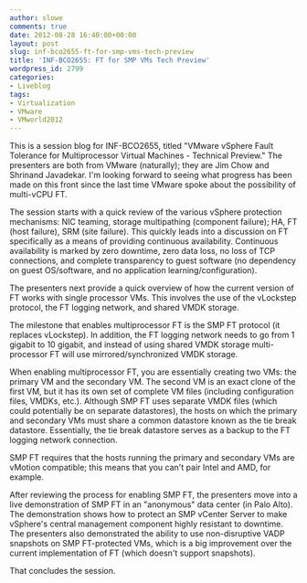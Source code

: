 ```yaml
---
author: slowe
comments: true
date: 2012-08-28 16:40:00+00:00
layout: post
slug: inf-bco2655-ft-for-smp-vms-tech-preview
title: 'INF-BCO2655: FT for SMP VMs Tech Preview'
wordpress_id: 2799
categories:
- Liveblog
tags:
- Virtualization
- VMware
- VMworld2012
---
```


This is a session blog for INF-BCO2655, titled "VMware vSphere Fault Tolerance for Multiprocessor Virtual Machines - Technical Preview." The presenters are both from VMware (naturally); they are Jim Chow and Shrinand Javadekar. I'm looking forward to seeing what progress has been made on this front since the last time VMware spoke about the possibility of multi-vCPU FT.

The session starts with a quick review of the various vSphere protection mechanisms: NIC teaming, storage multipathing (component failure); HA, FT (host failure), SRM (site failure). This quickly leads into a discussion on FT specifically as a means of providing continuous availability. Continuous availability is marked by zero downtime, zero data loss, no loss of TCP connections, and complete transparency to guest software (no dependency on guest OS/software, and no application learning/configuration).

The presenters next provide a quick overview of how the current version of FT works with single processor VMs. This involves the use of the vLockstep protocol, the FT logging network, and shared VMDK storage.

The milestone that enables multiprocessor FT is the SMP FT protocol (it replaces vLockstep). In addition, the FT logging network needs to go from 1 gigabit to 10 gigabit, and instead of using shared VMDK storage multi-processor FT will use mirrored/synchronized VMDK storage.

When enabling multiprocessor FT, you are essentially creating two VMs: the primary VM and the secondary VM. The second VM is an exact clone of the first VM, but it has its own set of complete VM files (including configuration files, VMDKs, etc.). Although SMP FT uses separate VMDK files (which could potentially be on separate datastores), the hosts on which the primary and secondary VMs must share a common datastore known as the tie break datastore. Essentially, the tie break datastore serves as a backup to the FT logging network connection.

SMP FT requires that the hosts running the primary and secondary VMs are vMotion compatible; this means that you can't pair Intel and AMD, for example.

After reviewing the process for enabling SMP FT, the presenters move into a live demonstration of SMP FT in an "anonymous" data center (in Palo Alto). The demonstration shows how to protect an SMP vCenter Server to make vSphere's central management component highly resistant to downtime. The presenters also demonstrated the ability to use non-disruptive VADP snapshots on SMP FT-protected VMs, which is a big improvement over the current implementation of FT (which doesn't support snapshots).

That concludes the session.
